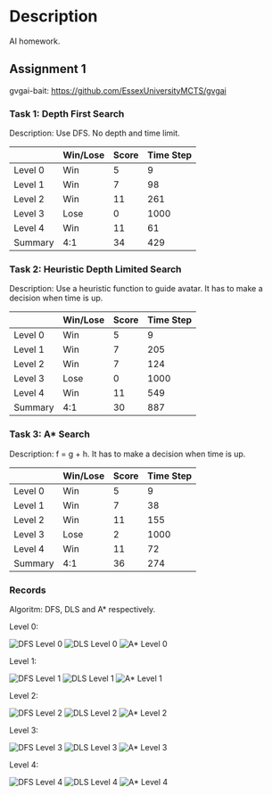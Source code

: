 # Description

AI homework.

## Assignment 1

gvgai-bait: https://github.com/EssexUniversityMCTS/gvgai 

### Task 1: Depth First Search

Description: Use DFS. No depth and time limit.

|         | Win/Lose | Score | Time Step |
|---------|----------|-------|-----------|
| Level 0 | Win      | 5     | 9         |
| Level 1 | Win      | 7     | 98        |
| Level 2 | Win      | 11    | 261       |
| Level 3 | Lose     | 0     | 1000      |
| Level 4 | Win      | 11    | 61        |
| Summary | 4:1      | 34    | 429       |

### Task 2: Heuristic Depth Limited Search

Description: Use a heuristic function to guide avatar. It has to make a decision when time is up.

|         | Win/Lose | Score | Time Step |
|---------|----------|-------|-----------|
| Level 0 | Win      | 5     | 9         |
| Level 1 | Win      | 7     | 205       |
| Level 2 | Win      | 7     | 124       |
| Level 3 | Lose     | 0     | 1000      |
| Level 4 | Win      | 11    | 549       |
| Summary | 4:1      | 30    | 887       |

### Task 3: A* Search

Description: f = g + h. It has to make a decision when time is up.

|         | Win/Lose | Score | Time Step |
|---------|----------|-------|-----------|
| Level 0 | Win      | 5     | 9         |
| Level 1 | Win      | 7     | 38        |
| Level 2 | Win      | 11    | 155       |
| Level 3 | Lose     | 2     | 1000      |
| Level 4 | Win      | 11    | 72        |
| Summary | 4:1      | 36    | 274       |

### Records

Algoritm: DFS, DLS and A* respectively.

Level 0:

![DFS Level 0](assignment1/ScreenRecord/DFS/0.gif)
![DLS Level 0](assignment1/ScreenRecord/DLS/0.gif)
![A* Level 0](assignment1/ScreenRecord/AStar/0.gif)

Level 1:

![DFS Level 1](assignment1/ScreenRecord/DFS/1.gif)
![DLS Level 1](assignment1/ScreenRecord/DLS/1.gif)
![A* Level 1](assignment1/ScreenRecord/AStar/1.gif)

Level 2:

![DFS Level 2](assignment1/ScreenRecord/DFS/2.gif)
![DLS Level 2](assignment1/ScreenRecord/DLS/2.gif)
![A* Level 2](assignment1/ScreenRecord/AStar/2.gif)

Level 3:

![DFS Level 3](assignment1/ScreenRecord/DFS/3.gif)
![DLS Level 3](assignment1/ScreenRecord/DLS/3.gif)
![A* Level 3](assignment1/ScreenRecord/AStar/3.gif)

Level 4:

![DFS Level 4](assignment1/ScreenRecord/DFS/4.gif)
![DLS Level 4](assignment1/ScreenRecord/DLS/4.gif)
![A* Level 4](assignment1/ScreenRecord/AStar/4.gif)